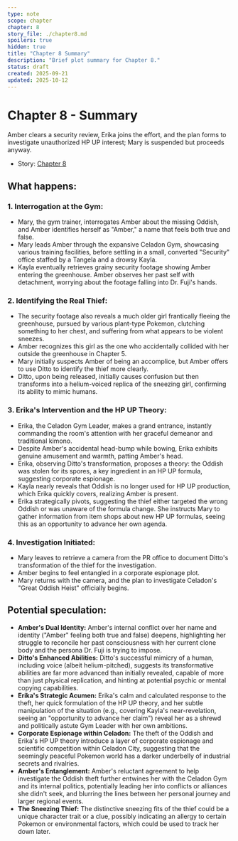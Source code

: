 ```yaml
---
type: note
scope: chapter
chapter: 8
story_file: ./chapter8.md
spoilers: true
hidden: true
title: "Chapter 8 Summary"
description: "Brief plot summary for Chapter 8."
status: draft
created: 2025-09-21
updated: 2025-10-12
---
```


# Chapter 8 - Summary

Amber clears a security review, Erika joins the effort, and the plan forms to investigate unauthorized HP UP interest; Mary is suspended but proceeds anyway.

- Story: [Chapter 8](./chapter8.md)

## What happens:
### 1. Interrogation at the Gym:
*   Mary, the gym trainer, interrogates Amber about the missing Oddish, and Amber identifies herself as "Amber," a name that feels both true and false.
*   Mary leads Amber through the expansive Celadon Gym, showcasing various training facilities, before settling in a small, converted "Security" office staffed by a Tangela and a drowsy Kayla.
*   Kayla eventually retrieves grainy security footage showing Amber entering the greenhouse. Amber observes her past self with detachment, worrying about the footage falling into Dr. Fuji's hands.

### 2. Identifying the Real Thief:
*   The security footage also reveals a much older girl frantically fleeing the greenhouse, pursued by various plant-type Pokemon, clutching something to her chest, and suffering from what appears to be violent sneezes.
*   Amber recognizes this girl as the one who accidentally collided with her outside the greenhouse in Chapter 5.
*   Mary initially suspects Amber of being an accomplice, but Amber offers to use Ditto to identify the thief more clearly.
*   Ditto, upon being released, initially causes confusion but then transforms into a helium-voiced replica of the sneezing girl, confirming its ability to mimic humans.

### 3. Erika's Intervention and the HP UP Theory:
*   Erika, the Celadon Gym Leader, makes a grand entrance, instantly commanding the room's attention with her graceful demeanor and traditional kimono.
*   Despite Amber's accidental head-bump while bowing, Erika exhibits genuine amusement and warmth, patting Amber's head.
*   Erika, observing Ditto's transformation, proposes a theory: the Oddish was stolen for its spores, a key ingredient in an HP UP formula, suggesting corporate espionage.
*   Kayla nearly reveals that Oddish is no longer used for HP UP production, which Erika quickly covers, realizing Amber is present.
*   Erika strategically pivots, suggesting the thief either targeted the wrong Oddish or was unaware of the formula change. She instructs Mary to gather information from item shops about new HP UP formulas, seeing this as an opportunity to advance her own agenda.

### 4. Investigation Initiated:
*   Mary leaves to retrieve a camera from the PR office to document Ditto's transformation of the thief for the investigation.
*   Amber begins to feel entangled in a corporate espionage plot.
*   Mary returns with the camera, and the plan to investigate Celadon's "Great Oddish Heist" officially begins.

## Potential speculation:
*   **Amber's Dual Identity:** Amber's internal conflict over her name and identity ("Amber" feeling both true and false) deepens, highlighting her struggle to reconcile her past consciousness with her current clone body and the persona Dr. Fuji is trying to impose.
*   **Ditto's Enhanced Abilities:** Ditto's successful mimicry of a human, including voice (albeit helium-pitched), suggests its transformative abilities are far more advanced than initially revealed, capable of more than just physical replication, and hinting at potential psychic or mental copying capabilities.
*   **Erika's Strategic Acumen:** Erika's calm and calculated response to the theft, her quick formulation of the HP UP theory, and her subtle manipulation of the situation (e.g., covering Kayla's near-revelation, seeing an "opportunity to advance her claim") reveal her as a shrewd and politically astute Gym Leader with her own ambitions.
*   **Corporate Espionage within Celadon:** The theft of the Oddish and Erika's HP UP theory introduce a layer of corporate espionage and scientific competition within Celadon City, suggesting that the seemingly peaceful Pokemon world has a darker underbelly of industrial secrets and rivalries.
*   **Amber's Entanglement:** Amber's reluctant agreement to help investigate the Oddish theft further entwines her with the Celadon Gym and its internal politics, potentially leading her into conflicts or alliances she didn't seek, and blurring the lines between her personal journey and larger regional events.
*   **The Sneezing Thief:** The distinctive sneezing fits of the thief could be a unique character trait or a clue, possibly indicating an allergy to certain Pokemon or environmental factors, which could be used to track her down later.


